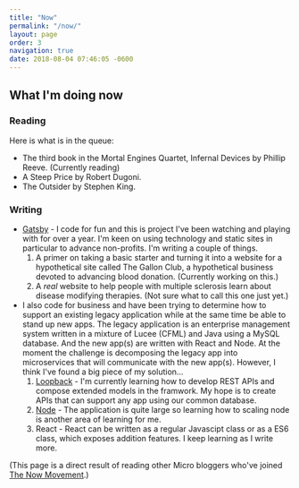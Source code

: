```yaml
---
title: "Now"
permalink: "/now/"
layout: page
order: 3
navigation: true
date: 2018-08-04 07:46:05 -0600
---
```

## What I'm doing now

### Reading
Here is what is in the queue:
*  The third book in the Mortal Engines Quartet, Infernal Devices by Phillip Reeve. (Currently reading)
* A Steep Price by Robert Dugoni.
* The Outsider by Stephen King.

### Writing
* [Gatsby](https://next.gatsbyjs.org/) - I code for fun and this is project I've been watching and playing with for over a year.  I'm keen on using technology and static sites in particular to advance non-profits.  I'm writing a couple of things.
  1. A primer on taking a basic starter and turning it into a website for a hypothetical site called The Gallon Club, a hypothetical business devoted to advancing blood donation. (Currently working on this.)
  2. A _real_ website to help people with multiple sclerosis learn about disease modifying therapies.  (Not sure what to call this one just yet.)
* I also code for business and have been trying to determine how to support an existing legacy application while at the same time be able to stand up new apps.  The legacy application is an enterprise management system written in a mixture of Lucee (CFML)  and Java using a MySQL database.  And the new app(s) are written with React and Node.  At the moment the challenge is decomposing the legacy app into microservices that will communicate with the new app(s).  However, I think I've found a big piece of my solution...
   1. [Loopback](https://loopback.io/) - I'm currently learning how to develop REST APIs and compose extended models in the framwork.  My hope is to create APIs that can support any app using our common database.  
   2. [Node](https://nodejs.org/en/) - The application is quite large so learning how to scaling node is another area of learning for me.
   3. React - React can be written as a regular Javascipt class or as a ES6 class, which exposes addition features.  I keep learning as I write more.
   
 (This page is a direct result of reading other Micro bloggers who've joined [The Now Movement](https://nownownow.com/about).)

 
